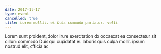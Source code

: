 ```yaml
---
date: 2017-11-17
type: event
cancelled: true
title: Lorem mollit. et Duis commodo pariatur. velit
---
```

Lorem sunt proident, dolor irure exercitation do occaecat ea consectetur sit cillum commodo Duis qui cupidatat eu laboris quis culpa mollit. ipsum nostrud elit, officia ad